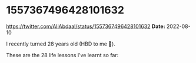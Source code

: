 # 1557367496428101632
https://twitter.com/AliAbdaal/status/1557367496428101632
**Date:** 2022-08-10

I recently turned 28 years old (HBD to me 🥳). 

These are the 28 life lessons I’ve learnt so far:
